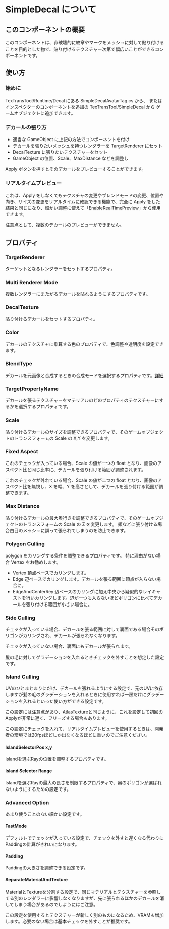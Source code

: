 # SimpleDecal について

## このコンポーネントの概要

このコンポーネントは、非破壊的に紋章やマークをメッシュに対して貼り付けることを目的とした物で、貼り付けるテクスチャー次第で幅広いことができるコンポーネントです。

## 使い方

### 始めに

TexTransTool/Runtime/Decal にある SimpleDecalAvatarTag.cs から、
またはインスペクターのコンポーネントを追加の TexTransTool/SimpleDecal から
ゲームオブジェクトに追加できます。

### デカールの張り方

- 適当な GameObject に上記の方法でコンポーネントを付け
- デカールを張りたいメッシュを持つレンダラーを TargetRenderer にセット
- DecalTexture に張りたいテクスチャーをセット
- GameObject の位置、Scale、MaxDistance などを調整し

Apply ボタンを押すとそのデカールをプレビューすることができます。

### リアルタイムプレビュー

これは、Apply をしなくてもテクスチャの変更やブレンドモードの変更、位置や向き、サイズの変更をリアルタイムに確認できる機能で、完全に Apply をした結果と同じになり、細かい調整に使えて「EnableRealTimePreview」から使用できます。

注意点として、複数のデカールのプレビューができません。

## プロパティ

### TargetRenderer

ターゲットとなるレンダラーをセットするプロパティ。

### Multi Renderer Mode

複数レンダラーにまたがるデカールを貼れるようにするプロパティです。

### DecalTexture

貼り付けるデカールをセットするプロパティ。

### Color

デカールのテクスチャに乗算する色のプロパティで、色調整や透明度を設定できます。

### BlendType

デカールを元画像と合成するときの合成モードを選択するプロパティです。[詳細](BlendType.md)

### TargetPropertyName

デカールを張るテクスチャーをマテリアルのどのプロパティのテクスチャーにするかを選択するプロパティです。

### Scale

貼り付けるデカールのサイズを調整できるプロパティで、そのゲームオブジェクトのトランスフォーㇺの Scale の X,Y を変更します。

### Fixed Aspect

これのチェックが入っている場合、Scale の値が一つの float となり、画像のアスペクト比と同じ比率に、デカールを張り付ける範囲が調整されます。

これのチェックが外れている場合、Scale の値が二つの float となり、画像のアスペクト比を無視し、X を幅、Y を高さとして、デカールを張り付ける範囲が調整できます。

### Max Distance

貼り付けるデカールの最大奥行きを調整できるプロパティで、そのゲームオブジェクトのトランスフォームの Scale の Z を変更します。
頬などに張り付ける場合白目のメッシュに誤って張られてしまうのを防止できます。

### Polygon Culling

polygon をカリングする条件を調整できるプロパティです。
特に理由がない場合 Vertex をお勧めします。

- Vertex 頂点ベースでカリングします。
- Edge 辺ベースでカリングします。デカールを張る範囲に頂点が入らない場合に。
- EdgeAndCenterRey 辺ベースのカリングに加え中央から疑似的なレイキャストを行いカリングします。辺が一つも入らないほどポリゴンに比べてデカールを張り付ける範囲が小さい場合に。

### Side Culling

チェックが入っている場合、デカールを張る範囲に対して裏面である場合そのポリゴンがカリングされ、デカールが張られなくなります。

チェックが入っていない場合、裏面にもデカールが張られます。

髪の毛に対してグラデーションを入れるときチェックを外すことを想定した設定です。

### Island Culling

UVのひとまとまりにだけ、デカールを張れるようにする設定で、元のUVに依存しますが髪の毛のグラデーションを入れるときに使用すれば一房だけにグラデーションを入れるといった使い方ができる設定です。

この設定には注意点があり、[AtlasTexture](AtlasTexture.md)と同じように、これを設定して初回のApplyが非常に遅く、フリーズする場合もあります。

この設定にチェックを入れて、リアルタイムプレビューを使用するときは、開発者の環境では20fpsほどしか出なくなるほどに重いのでご注意ください。

#### IslandSelectorPos x,y

Islandを選ぶRayの位置を調整するプロパティです。

#### Island Selector Range

Islandを選ぶRayの最大の長さを制限するプロパティで、奥のポリゴンが選ばれないようにするための設定です。

### Advanced Option

あまり使うことのない細かい設定です。

#### FastMode

デフォルトでチェックが入っている設定で、チェックを外すと遅くなる代わりにPaddingの計算がきれいになります。

#### Padding

Paddingの大きさを調整できる設定です。

#### SeparateMaterialAndTexture

MaterialとTextureを分割する設定で、同じマテリアルとテクスチャーを参照してる別のレンダラーに影響しなくなりますが、先に張られるほかのデカールを消してしまう場合があるのでしようにはご注意。

この設定を使用するとテクスチャーが新しく別のものになるため、VRAMも増加します。必要のない場合は基本チェックを外すことが推奨です。